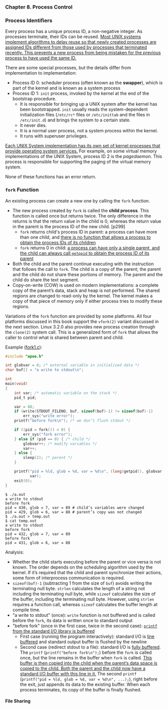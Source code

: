 ### **Chapter 8. Process Control**

### Process Identifiers

Every process has a unique process ID, a non-negative integer. As processes terminate, their IDs can be reused. <u>Most UNIX systems implement algorithms to delay reuse so that newly created processes are assigned IDs different from those used by processes that terminated recently. This prevents a new process from being mistaken for the previous process to have used the same ID.</u>

There are some special processes, but the details differ from implementation to implementation:

* Process ID 0: scheduler process (often known as the **swapper**), which is part of the kernel and is known as a system process
* Process ID 1: `init` process, invoked by the kernel at the end of the bootstrap procedure.
    * It is responsible for bringing up a UNIX system after the kernel has been bootstrapped. `init` usually reads the system-dependent initialization files (`/etc/rc*` files or `/etc/inittab` and the files in `/etc/init.d`) and brings the system to a certain state.
    * It never dies.
    * It is a normal user process, not a system process within the kernel.
    * It runs with superuser privileges.

<u>Each UNIX System implementation has its own set of kernel processes that provide operating system services.</u> For example, on some virtual memory implementations of the UNIX System, process ID 2 is the *pagedaemon*. This process is responsible for supporting the paging of the virtual memory system.

<script src="https://gist.github.com/shichao-an/4afacfab973219fb4721.js"></script>

None of these functions has an error return.

### `fork` Function

An existing process can create a new one by calling the `fork` function.

<script src="https://gist.github.com/shichao-an/1d1bfd83197d3c929164.js"></script>

* The new process created by `fork` is called the **child process**. This function is called once but returns twice. The only difference in the returns is that the return value in the child is 0, whereas the return value in the parent is the process ID of the new child. [p299]
    * `fork` returns child's process ID in parent: a process can have more than one child, and <u>there is no function that allows a process to obtain the process IDs of its children</u>
    * `fork` returns 0 in child: <u>a process can have only a single parent, and the child can always call `getppid` to obtain the process ID of its parent</u>
* Both the child and the parent continue executing with the instruction that follows the call to `fork`. The child is a copy of the parent; the parent and the child do not share these portions of memory. The parent and the child do share the text segment.
* Copy-on-write (COW) is used on modern implementations: a complete copy of the parent’s data, stack and heap is not performed. The shared regions are changed to read-only by the kernel. The kernel makes a copy of that piece of memory only if either process tries to modify these regions.

Variations of the `fork` function are provided by some platforms. All four platforms discussed in this book support the `vfork(2)` variant discussed in the next section. Linux 3.2.0 also provides new process creation through the `clone(2)` system call. This is a generalized form of `fork` that allows the caller to control what is shared between parent and child.

Example ([fork1.c](https://github.com/shichao-an/apue.3e/blob/master/proc/fork1.c)):

```c
#include "apue.h"

int globvar = 6; /* external variable in initialized data */
char buf[] = "a write to stdout\n";

int
main(void)
{
    int var; /* automatic variable on the stack */
    pid_t pid;

    var = 88;
    if (write(STDOUT_FILENO, buf, sizeof(buf)-1) != sizeof(buf)-1)
        err_sys("write error");
    printf("before fork\n"); /* we don’t flush stdout */

    if ((pid = fork()) < 0) {
        err_sys("fork error");
    } else if (pid == 0) { /* child */
        globvar++; /* modify variables */
        var++;
    } else {
        sleep(2); /* parent */
    }

    printf("pid = %ld, glob = %d, var = %d\n", (long)getpid(), globvar,
           var);
    exit(0);
}
```

```text
$ ./a.out
a write to stdout
before fork
pid = 430, glob = 7, var = 89 # child’s variables were changed
pid = 429, glob = 6, var = 88 # parent’s copy was not changed
$ ./a.out > temp.out
$ cat temp.out
a write to stdout
before fork
pid = 432, glob = 7, var = 89
before fork
pid = 431, glob = 6, var = 88
```

Analysis:

* Whether the child starts executing before the parent or vice versa is not known. The order depends on the scheduling algorithm used by the kernel. If it’s required that the child and parent synchronize their actions, some form of interprocess communication is required.
* `sizeof(buf)-1` (subtracting 1 from the size of `buf`) avoids writing the terminating null byte. `strlen` calculates the length of a string not including the terminating null byte, while `sizeof` calculates the size of the buffer, including the terminating null byte. However, using `strlen` requires a function call, whereas `sizeof` calculates the buffer length at compile time.
* "a write to stdout" (once): `write` function is not buffered and is called before the `fork`, its data is written once to standard output
* "before fork" (once in the first case, twice in the second case): <u>`printf` from the standard I/O library is buffered</u>
    * First case (running the program interactively): standard I/O is <u>line buffered</u> and standard output buffer is flushed by the newline
    * Second case (redirect stdout to a file): standard I/O is <u>fully buffered</u>. The `printf` (`printf("before fork\n");`) before the `fork` is called once, but the line remains in the buffer when `fork` is called. <u>This buffer is then copied into the child when the parent’s data space is copied to the child. Both the parent and the child now have a standard I/O buffer with this line in it.</u> The second `printf` (`printf("pid = %ld, glob = %d, var = %d\n", ...);`), right before the exit, just appends its data to the existing buffer. When each process terminates, its copy of the buffer is finally flushed.

#### File Sharing
